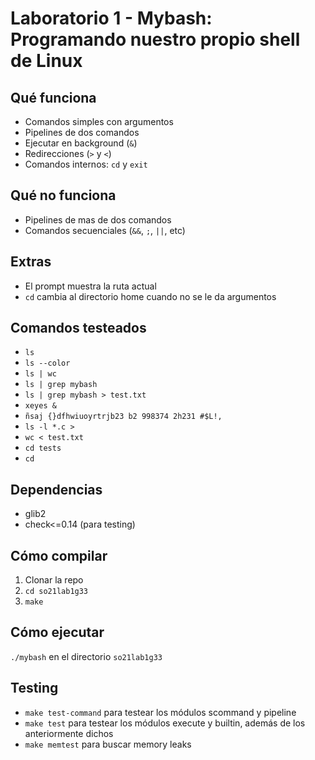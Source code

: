 # Laboratorio 1 - Mybash: Programando nuestro propio shell de Linux

## Qué funciona
- Comandos simples con argumentos
- Pipelines de dos comandos
- Ejecutar en background (`&`)
- Redirecciones (`>` y `<`)
- Comandos internos: `cd` y `exit`

## Qué no funciona
- Pipelines de mas de dos comandos
- Comandos secuenciales (`&&`, `;`, `||`, etc)

## Extras
- El prompt muestra la ruta actual
- `cd` cambia al directorio home cuando no se le da argumentos

## Comandos testeados
- `ls`
- `ls --color`
- `ls | wc`
- `ls | grep mybash`
- `ls | grep mybash > test.txt`
- `xeyes &`
- `ñsaj {}dfhwiuoyrtrjb23 b2 998374 2h231 #$L!,`
- `ls -l *.c >`
- `wc < test.txt`
- `cd tests`
- `cd`

## Dependencias
- glib2
- check<=0.14 (para testing)

## Cómo compilar
1. Clonar la repo
2. `cd so21lab1g33`
3. `make`

## Cómo ejecutar
`./mybash` en el directorio `so21lab1g33`

## Testing
- `make test-command` para testear los módulos scommand y pipeline
- `make test` para testear los módulos execute y builtin, además de los anteriormente dichos
- `make memtest` para buscar memory leaks
